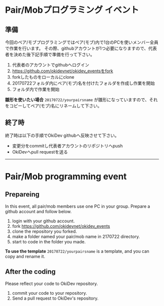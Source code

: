 # Pair/Mobプログラミング イベント

## 準備
今回のペア/モブプログラミングではペア(モブ)内で1台のPCを使いメンバー全員で作業を行います。
その際、githubアカウントが1つ必要になりますので、代表者を決めた後下記手順で準備を行って下さい。

1. 代表者のアカウントでgithubへログイン
2. https://github.com/okidevnet/okidev_eventsをfork
3. forkしたものをローカルにclone
4. 20170722フォルダ内にペア(モブ)名を付けたフォルダを作成し作業を開始
5. フォルダ内で作業を開始

**雛形を使いたい場合**
`20170722/yourpairsname` が雛形になっていますので、それをコピーしてペア(モブ)名にリネームして下さい。

## 終了時
終了時は以下の手順でOkiDev githubへ反映させて下さい。
- 変更分をcommitし代表者アカウントのリポジトリへpush
- OkiDevへpull requestを送る

-----

# Pair/Mob programming event

## Prepareing
In this event, all pair/mob members use one PC in your group.
Prepare a github account and follow below.

1. login with your github account.
2. fork https://github.com/okidevnet/okidev_events
3. clone the repository you forked.
4. make a folder named your pair/mob name in 2170722 directory.
5. start to code in the folder you made.

**To use the template**
`20170722/yourpairsname` is a template, and you can copy and rename it.

## After the coding
Please reflect your code to OkiDev repository.
1. commit your code to your repository.
2. Send a pull request to OkiDev's repository.
